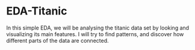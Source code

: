 # EDA-Titanic

In this simple EDA, we will be analysing the titanic data set by looking and visualizing its main features. I will try to find patterns, and discover how different parts of the data are connected.

